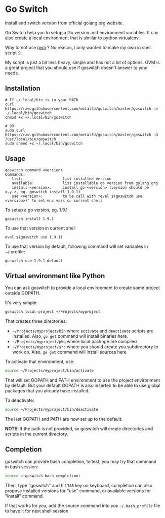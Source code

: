 # Go Switch

Install and switch version from official golang.org website.

Go Switch help you to setup a Go version and environment variables. It can also create a local environment that is similar to python virtualenv.

Why to not use [gvm](https://github.com/moovweb/gvm) ? No reason, I only wanted to make my own in shell script :)

My script is just a bit less heavy, simple and has not a lot of options. GVM is a great project that you should use if goswitch doesn't answer to your needs.

## Installation

```
# If ~/.local/bin is in your PATH
curl https://raw.githubusercontent.com/metal3d/goswitch/master/goswitch -o ~/.local/bin/goswitch
chmod +x ~/.local/bin/goswitch

# OR
sudo curl https://raw.githubusercontent.com/metal3d/goswitch/master/goswitch -O /usr/local/bin/goswitch
sudo chmod +x ~/.local/bin/goswitch
```


## Usage

```
goswitch command <version>
Commands:
   list:                  list installed version
   available:             list installable go version from golang.org
   install <version>:     install go-<version> (version should be x.y.z, eg. goswitch install 1.9.1)
   use <version>:         to be call with "eval $(goswitch use <version>)" to set env vars on current shell
```


To setup a go version, eg. 1.9.1:

```
goswitch install 1.9.1
```

To use that version in current shell

```
eval $(goswitch use 1.9.1)
```


To use that version by default, following command will set variables in ~/.profile:

```
goswitch use 1.9.1 default
```

## Virtual environment like Python

You can ask goswitch to provide a local environment to create some project outside GOPATH.

It's very simple:

```bash
goswitch local-project ~/Projects/myproject
```

That creates three directories:

- `~/Projects/myproject/bin` where `activate` and `deactivate` scripts are installed. Also, `go get` command will install binaries here.
- `~/Projects/myproject/pkg` where local package are compiled
- `~/Projects/myproject/src` where you should create you subdirectory to work on. Also, `go get` command will install sources here


To activate that environment, use:

```bash
source ~/Projects/myproject/bin/activate
```

That will set GOPATH and PATH environment to use the project environment by default. But your default GOPATH is also inserted to be able to use global packages that you already have installed.

To deactivate:

```bash
source ~/Projects/myproject/bin/deactivate
```

The last GOPATH and PATH are now set up to the default.

**NOTE**: If the path is not provided, so goswitch will create directories and scripts in the current directory.

## Completion

goswitch can provide bash completion, to test, you may try that command in bash session:

```bash
source <(goswitch bash-completion)
```

Then, type "goswitch" and hit `TAB` key on keyboard, completion can also propose installed versions for "use" command, or available versions for "install" command.

If that works for you, add the source command into you `~/.bash_profile` file to have it for next shell session.

